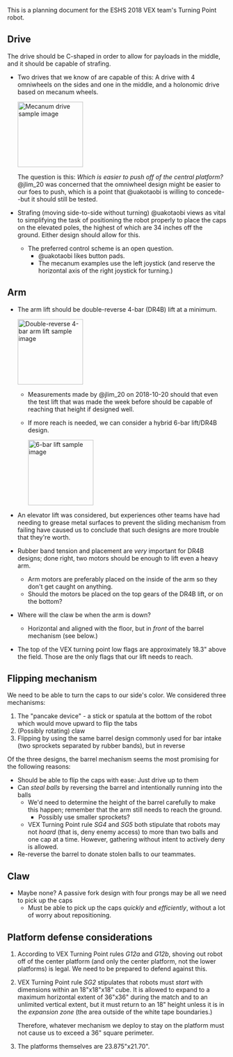 This is a planning document for the ESHS 2018 VEX team's Turning Point robot.

Drive
-----

The drive should be C-shaped in order to allow for payloads in the
middle, and it should be capable of strafing.

* Two drives that we know of are capable of this: A drive with 4
  omniwheels on the sides and one in the middle, and a holonomic drive
  based on mecanum wheels.

  <img src="http://www.robotc.net/blog/wp-content/gallery/mecanum-robot/dscf1337.jpg"
      alt="Mecanum drive sample image"
      width="150" />

  The question is this: _Which is
  easier to push off of the central platform?_ @jlim_20 was concerned
  that the omniwheel design might be easier to our foes to push, which
  is a point that @uakotaobi is willing to concede--but it should
  still be tested.

* Strafing (moving side-to-side without turning) @uakotaobi views as
  vital to simplifying the task of positioning the robot properly to
  place the caps on the elevated poles, the highest of which are 34
  inches off the ground.  Either design should allow for this.
    * The preferred control scheme is an open question.
        * @uakotaobi likes button pads.
        * The mecanum examples use the left joystick (and reserve the
          horizontal axis of the right joystick for turning.)

Arm
---

* The arm lift should be double-reverse 4-bar (DR4B) lift at a
  minimum.

  <img src="https://www.vexforum.com/index.php/attachment/56464da79abde_IMG_5336.jpg"
       alt="Double-reverse 4-bar arm lift sample image"
       width="150"/>
    * Measurements made by @jlim_20 on 2018-10-20 should that even the
      test lift that was made the week before should be capable of
      reaching that height if designed well.
    * If more reach is needed, we can consider a hybrid 6-bar lift/DR4B
      design.

      <img src="https://www.robolink.com/wp-content/uploads/2016/09/6-bar-lift-1024x794.jpg"
           alt="6-bar lift sample image"
           width="150"/>
* An elevator lift was considered, but experiences other teams have
  had needing to grease metal surfaces to prevent the sliding
  mechanism from failing have caused us to conclude that such designs
  are more trouble that they're worth.

* Rubber band tension and placement are *very* important for DR4B
  designs; done right, two motors should be enough to lift even a
  heavy arm.
    * Arm motors are preferably placed on the inside of the arm so
      they don't get caught on anything.
    * Should the motors be placed on the top gears of the DR4B lift,
      or on the bottom?
* Where will the claw be when the arm is down?
    * Horizontal and aligned with the floor, but in _front_ of the
      barrel mechanism (see below.)

* The top of the VEX turning point low flags are approximately 18.3"
  above the field.  Those are the only flags that our lift needs to
  reach.

Flipping mechanism
------------------

We need to be able to turn the caps to our side's color.  We
considered three mechanisms:
1. The "pancake device" - a stick or spatula at the bottom of the
   robot which would move upward to flip the tabs
2. (Possibly rotating) claw
3. Flipping by using the same barrel design commonly used for bar
   intake (two sprockets separated by rubber bands), but in reverse

Of the three designs, the barrel mechanism seems the most promising
for the following reasons:
* Should be able to flip the caps with ease: Just drive up to them
* Can *steal balls* by reversing the barrel and intentionally running
  into the balls
    * We'd need to determine the height of the barrel carefully to
      make this happen; remember that the arm still needs to reach the
      ground.
        * Possibly use smaller sprockets?
    * VEX Turning Point rule *SG4* and *SG5* both stipulate that
      robots may not _hoard_ (that is, deny enemy access) to more than
      two balls and one cap at a time.  However, gathering without
      intent to actively deny is allowed.
* Re-reverse the barrel to donate stolen balls to our teammates.

Claw
----

* Maybe none?  A passive fork design with four prongs may be all we
  need to pick up the caps
    * Must be able to pick up the caps _quickly_ and _efficiently_,
      without a lot of worry about repositioning.

Platform defense considerations
-------------------------------
1. According to VEX Turning Point rules *G12a* and *G12b*, shoving out
   robot off of the center platform (and only the center platform, not
   the lower platforms) is legal.  We need to be prepared to defend
   against this.
1. VEX Turning Point rule *SG2* stipulates that robots must _start_
   with dimensions within an 18"x18"x18" cube.  It is allowed to
   expand to a maximum horizontal extent of 36"x36" during the match
   and to an unlimited vertical extent, but it must return to an 18"
   height unless it is in the _expansion zone_ (the area outside of
   the white tape boundaries.)

   Therefore, whatever mechanism we deploy to stay on the platform
   must not cause us to exceed a 36" square perimeter.
1. The platforms themselves are 23.875"x21.70".
